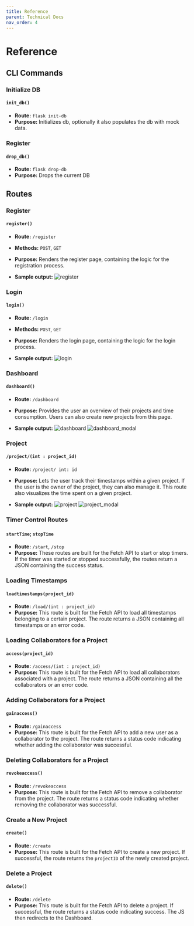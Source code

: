 ```yaml
---
title: Reference
parent: Technical Docs
nav_order: 4
---
```


# Reference 

## CLI Commands

### Initialize DB

#### `init_db()`

- **Route:** `flask init-db`
- **Purpose:** 
Initializes db, optionally it also populates the db with mock data.

### Register

#### `drop_db()`

- **Route:** `flask drop-db`
- **Purpose:** 
Drops the current DB

## Routes

### Register

#### `register()`

- **Route:** `/register`
- **Methods:** `POST`, `GET`
- **Purpose:** 
  Renders the register page, containing the logic for the registration process.

- **Sample output:**
  ![register](register.PNG)

### Login

#### `login()`

- **Route:** `/login`
- **Methods:** `POST`, `GET`
- **Purpose:** 
  Renders the login page, containing the logic for the login process.

- **Sample output:**
  ![login](login.PNG)

### Dashboard

#### `dashboard()`

- **Route:** `/dashboard`
- **Purpose:** 
  Provides the user an overview of their projects and time consumption. Users can also create new projects from this page.

- **Sample output:**
  ![dashboard](dashboard.PNG)
  ![dashboard_modal](dashboard_modal.PNG)

### Project

#### `/project/(int : project_id)`

- **Route:** `/project/ int: id`
- **Purpose:** 
  Lets the user track their timestamps within a given project. If the user is the owner of the project, they can also manage it. This route also visualizes the time spent on a given project.

- **Sample output:**
  ![project](project.PNG)
  ![project_modal](project_modal.PNG)

### Timer Control Routes

#### `startTime`; `stopTime`

- **Route:** `/start`, `/stop`
- **Purpose:** 
  These routes are built for the Fetch API to start or stop timers. If the timer was started or stopped successfully, the routes return a JSON containing the success status.

### Loading Timestamps

#### `loadtimestamps(project_id)`

- **Route:** `/load/(int : project_id)`
- **Purpose:** 
  This route is built for the Fetch API to load all timestamps belonging to a certain project. The route returns a JSON containing all timestamps or an error code.

### Loading Collaborators for a Project

#### `access(project_id)`

- **Route:** `/access/(int : project_id)`
- **Purpose:** 
  This route is built for the Fetch API to load all collaborators associated with a project. The route returns a JSON containing all the collaborators or an error code.

### Adding Collaborators for a Project

#### `gainaccess()`

- **Route:** `/gainaccess`
- **Purpose:** 
  This route is built for the Fetch API to add a new user as a collaborator to the project. The route returns a status code indicating whether adding the collaborator was successful.

### Deleting Collaborators for a Project

#### `revokeaccess()`

- **Route:** `/revokeaccess`
- **Purpose:** 
  This route is built for the Fetch API to remove a collaborator from the project. The route returns a status code indicating whether removing the collaborator was successful.

### Create a New Project

#### `create()`

- **Route:** `/create`
- **Purpose:** 
  This route is built for the Fetch API to create a new project. If successful, the route returns the `projectID` of the newly created project.

### Delete a Project

#### `delete()`

- **Route:** `/delete`
- **Purpose:** 
  This route is built for the Fetch API to delete a project. If successful, the route returns a status code indicating success. The JS then redirects to the Dashboard. 
